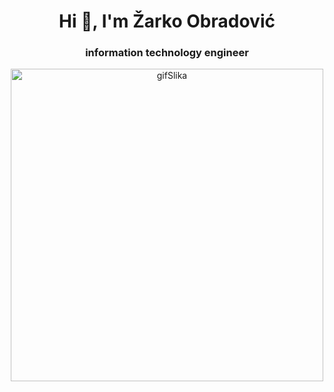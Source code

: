 <h1 align="center">Hi 👋, I'm Žarko Obradović</h1>
<h3 align="center">information technology engineer</h3>


<p align="center">
<img align="center" alt="gifSlika" width="500" src="https://c.tenor.com/NOYF3f82b_gAAAAC/programmer.gif">
</p>



